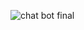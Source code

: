 ![chat bot final](https://github.com/AbhishekKS28/Chat_Gpt_bot/assets/138370050/87cda159-1b97-4c86-9709-1d09f93ea04f)
